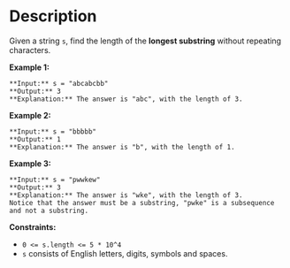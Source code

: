 # Description

Given a string `s`, find the length of the **longest substring** without repeating characters.

**Example 1:**

```
**Input:** s = "abcabcbb"
**Output:** 3
**Explanation:** The answer is "abc", with the length of 3.
```

**Example 2:**

```
**Input:** s = "bbbbb"
**Output:** 1
**Explanation:** The answer is "b", with the length of 1.
```

**Example 3:**

```
**Input:** s = "pwwkew"
**Output:** 3
**Explanation:** The answer is "wke", with the length of 3.
Notice that the answer must be a substring, "pwke" is a subsequence and not a substring.
```
 

**Constraints:**

- `0 <= s.length <= 5 * 10^4`
- `s` consists of English letters, digits, symbols and spaces.


